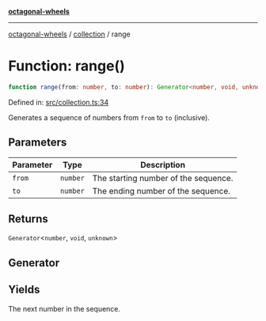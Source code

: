 [**octagonal-wheels**](../../README.md)

***

[octagonal-wheels](../../modules.md) / [collection](../README.md) / range

# Function: range()

```ts
function range(from: number, to: number): Generator<number, void, unknown>;
```

Defined in: [src/collection.ts:34](https://github.com/vrtmrz/octagonal-wheels/blob/main/src/collection.ts#L34)

Generates a sequence of numbers from `from` to `to` (inclusive).

## Parameters

| Parameter | Type | Description |
| ------ | ------ | ------ |
| `from` | `number` | The starting number of the sequence. |
| `to` | `number` | The ending number of the sequence. |

## Returns

`Generator`\<`number`, `void`, `unknown`\>

## Generator

## Yields

The next number in the sequence.
